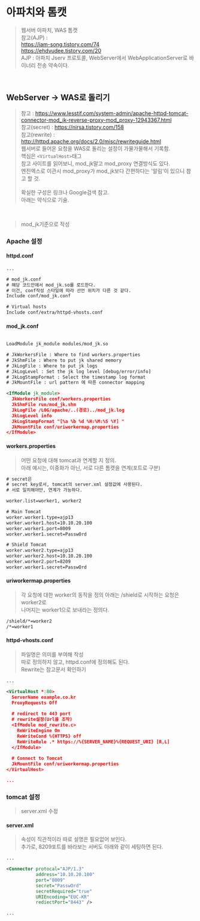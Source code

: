 # 아파치와 톰캣
> 웹서버 아파치, WAS 톰캣   
> 참고(AJP) :    
> https://iam-song.tistory.com/74 <br>
> https://ehdvudee.tistory.com/20 <br>
> AJP : 아파치 Jserv 프로토콜, WebServer에서 WebApplicationServer로 바이너리 전송 약속이다.  


<br>

## WebServer -> WAS로 돌리기
> 참고 : https://www.lesstif.com/system-admin/apache-httpd-tomcat-connector-mod_jk-reverse-proxy-mod_proxy-12943367.html <br>
> 참고(secret) : https://nirsa.tistory.com/158 <br>
> 참고(rewrite) : http://httpd.apache.org/docs/2.0/misc/rewriteguide.html <br>
> 웹서버로 들어온 요청을 WAS로 돌리는 설정이 가물가물해서 기록함.   
> 핵심은 `<VirtualHost>`태그   
> 참고 사이트를 읽어보니, mod_jk말고 mod_proxy 연결방식도 있다.   
> 엔진엑스로 이관시 mod_proxy가 mod_jk보다 간편하다는 '알림'이 있으니 참고 할 것.   
> <br>
> 확실한 구성은 링크나 Google검색 참고.   
> 아래는 약식으로 기술.   
<br>

> mod_jk기준으로 작성   

### Apache 설정
#### httpd.conf

```xml
...

# mod_jk.conf
# 해당 코드안에서 mod_jk.so를 로드한다.
# 이건, conf작성 스타일에 따라 선언 위치가 다른 것 같다.
Include conf/mod_jk.conf

# Virtual hosts
Include conf/extra/httpd-vhosts.conf


```

#### mod_jk.conf

```xml

LoadModule jk_module modules/mod_jk.so

# JkWorkersFile : Where to find workers.properties
# JkShmFile : Where to put jk shared memory
# JkLogFile : Where to put jk logs
# JkLogLevel : Set the jk log level [debug/error/info]
# JkLogStampFormat : Select the timestamp log format
# JkMountFile : url pattern 에 따른 connector mapping

<IfModule jk_module>
  JkWorkersFile conf/workers.properties
  JkShmFile run/mod_jk.shm
  JkLogFile /LOG/apache/..(경로)../mod_jk.log
  JkLogLevel info
  JkLogStampFormat "[%a %b %d %H:%M:%S %Y] "
  JkMountFile conf/uriworkermap.properties
</IfModule>


```


#### workers.properties
> 어떤 요청에 대해 tomcat과 연계할 지 정의.   
> 아래 예시는, 이중화가 아닌, 서로 다른 톰캣을 연계(포트로 구분)   

```xml
# secret은
# secret key로서, tomcat의 server.xml 설정값에 사용된다.
# 서로 일치해야만, 연계가 가능하다.

worker.list=worker1, worker2

# Main Tomcat
worker.worker1.type=ajp13
worker.worker1.host=10.10.20.100
worker.worker1.port=8009
worker.worker1.secret=PasswOrd

# Shield Tomcat
worker.worker2.type=ajp13
worker.worker2.host=10.10.20.100
worker.worker2.port=8209
worker.worker1.secret=PasswOrd

```

#### uriworkermap.properties
> 각 요청에 대한 worker의 동작을 정의
> 아래는 /shield로 시작하는 요청은 worker2로   
> 나머지는 worker1으로 보내라는 정의다.   

```xml
/shield/*=worker2
/*=worker1

```


#### httpd-vhosts.conf
> 파일명은 의미를 부여해 작성   
> 따로 정의하지 않고, httpd.conf에 정의해도 된다.   
> Rewrite는 참고문서 확인하기   

```xml
...

<VirtualHost *:80>
  ServerName example.co.kr
  ProxyRequests Off
  
  # redirect to 443 port
  # rewrite설정(Url을 조작)
  <IfModule mod_rewrite.c>
    ReWriteEngine On
    ReWriteCond %{HTTPS} off
    ReWriteRule .* https://%{SERVER_NAME}%{REQUEST_URI} [R,L]
  </IfModule>
  
  # Connect to Tomcat
  JkMountFile conf/uriworkermap.properties
</VirtualHost>

...

```

### tomcat 설정
> server.xml 수정   

#### server.xml
> 속성이 직관적이라 따로 설명은 필요없어 보인다.   
> 추가로, 8209포트를 바라보는 서버도 아래와 같이 세팅하면 된다.   
```xml
...

<Connector protocal="AJP/1.3"
           address="10.10.20.100"
           port="8009"
           secret="PasswOrd"
           secretRequired="true"
           URIEncoding="EUC-KR"
           rediectPort="8443" />

...

```
